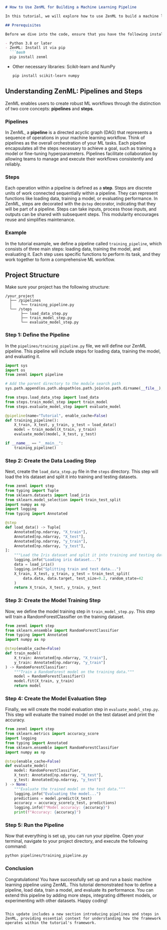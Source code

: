 ```markdown
# How to Use ZenML for Building a Machine Learning Pipeline

In this tutorial, we will explore how to use ZenML to build a machine learning pipeline that performs data loading, model training, and evaluation. We will use the popular Iris dataset and a RandomForestClassifier for our machine learning task. Let's get started!

## Prerequisites

Before we dive into the code, ensure that you have the following installed:

- Python 3.8 or later
- ZenML: Install it via pip
  ```bash
  pip install zenml
  ```
- Other necessary libraries: Scikit-learn and NumPy
  ```bash
  pip install scikit-learn numpy
  ```

## Understanding ZenML: Pipelines and Steps

ZenML enables users to create robust ML workflows through the distinction of two core concepts: **pipelines** and **steps**.

### Pipelines

In ZenML, a **pipeline** is a directed acyclic graph (DAG) that represents a sequence of operations in your machine learning workflow. Think of pipelines as the overall orchestration of your ML tasks. Each pipeline encapsulates all the steps necessary to achieve a goal, such as training a model or fine-tuning hyperparameters. Pipelines facilitate collaboration by allowing teams to manage and execute their workflows consistently and reliably.

### Steps

Each operation within a pipeline is defined as a **step**. Steps are discrete units of work connected sequentially within a pipeline. They can represent functions like loading data, training a model, or evaluating performance. In ZenML, steps are decorated with the `@step` decorator, indicating that they will be part of a pipeline. Steps can take inputs, process those inputs, and outputs can be shared with subsequent steps. This modularity encourages reuse and simplifies maintenance.

### Example

In the tutorial example, we define a pipeline called `training_pipeline`, which consists of three main steps: loading data, training the model, and evaluating it. Each step uses specific functions to perform its task, and they work together to form a comprehensive ML workflow.

## Project Structure

Make sure your project has the following structure:

```
/your_project
  ├── /pipelines
  │    └── training_pipeline.py
  └── /steps
       ├── load_data_step.py
       ├── train_model_step.py
       └── evaluate_model_step.py
```

### Step 1: Define the Pipeline

In the `pipelines/training_pipeline.py` file, we will define our ZenML pipeline. This pipeline will include steps for loading data, training the model, and evaluating it.

```python
import sys
import os
from zenml import pipeline

# Add the parent directory to the module search path
sys.path.append(os.path.abspath(os.path.join(os.path.dirname(__file__), '..')))

from steps.load_data_step import load_data
from steps.train_model_step import train_model
from steps.evaluate_model_step import evaluate_model

@pipeline(name="Tutorial", enable_cache=False)
def training_pipeline():
    X_train, X_test, y_train, y_test = load_data()
    model = train_model(X_train, y_train)
    evaluate_model(model, X_test, y_test)

if __name__ == "__main__":
    training_pipeline()
```

### Step 2: Create the Data Loading Step

Next, create the `load_data_step.py` file in the `steps` directory. This step will load the Iris dataset and split it into training and testing datasets.

```python
from zenml import step
from typing import Tuple
from sklearn.datasets import load_iris
from sklearn.model_selection import train_test_split
import numpy as np
import logging
from typing import Annotated

@step
def load_data() -> Tuple[
    Annotated[np.ndarray, "X_train"],
    Annotated[np.ndarray, "X_test"],
    Annotated[np.ndarray, "y_train"],
    Annotated[np.ndarray, "y_test"],
]:
    """Load the Iris dataset and split it into training and testing data."""
    logging.info("Loading iris dataset...")
    data = load_iris()
    logging.info("Splitting train and test data...")
    X_train, X_test, y_train, y_test = train_test_split(
        data.data, data.target, test_size=0.2, random_state=42
    )
    return X_train, X_test, y_train, y_test
```

### Step 3: Create the Model Training Step

Now, we define the model training step in `train_model_step.py`. This step will train a RandomForestClassifier on the training dataset.

```python
from zenml import step
from sklearn.ensemble import RandomForestClassifier
from typing import Annotated
import numpy as np

@step(enable_cache=False)
def train_model(
    X_train: Annotated[np.ndarray, "X_train"],
    y_train: Annotated[np.ndarray, "y_train"]
) -> RandomForestClassifier:
    """Train a RandomForest model on the training data."""
    model = RandomForestClassifier()
    model.fit(X_train, y_train)
    return model
```

### Step 4: Create the Model Evaluation Step

Finally, we will create the model evaluation step in `evaluate_model_step.py`. This step will evaluate the trained model on the test dataset and print the accuracy.

```python
from zenml import step
from sklearn.metrics import accuracy_score
import logging
from typing import Annotated
from sklearn.ensemble import RandomForestClassifier
import numpy as np

@step(enable_cache=False)
def evaluate_model(
    model: RandomForestClassifier,
    X_test: Annotated[np.ndarray, "X_test"],
    y_test: Annotated[np.ndarray, "y_test"]
) -> None:
    """Evaluate the trained model on the test data."""
    logging.info("Evaluating the model...")
    predictions = model.predict(X_test)
    accuracy = accuracy_score(y_test, predictions)
    logging.info(f"Model accuracy: {accuracy}")
    print(f"Accuracy: {accuracy}")
```

### Step 5: Run the Pipeline

Now that everything is set up, you can run your pipeline. Open your terminal, navigate to your project directory, and execute the following command:

```bash
python pipelines/training_pipeline.py
```

### Conclusion

Congratulations! You have successfully set up and run a basic machine learning pipeline using ZenML. This tutorial demonstrated how to define a pipeline, load data, train a model, and evaluate its performance. You can extend this pipeline by adding more steps, integrating different models, or experimenting with other datasets. Happy coding!
```

This update includes a new section introducing pipelines and steps in ZenML, providing essential context for understanding how the framework operates within the tutorial's framework.